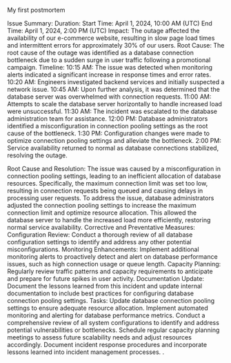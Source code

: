 My first postmortem


Issue Summary:
Duration:
Start Time: April 1, 2024, 10:00 AM (UTC)
End Time: April 1, 2024, 2:00 PM (UTC)
Impact:
The outage affected the availability of our e-commerce website, resulting in slow page load times and intermittent errors for approximately 30% of our users.
Root Cause:
The root cause of the outage was identified as a database connection bottleneck due to a sudden surge in user traffic following a promotional campaign.
Timeline:
10:15 AM: The issue was detected when monitoring alerts indicated a significant increase in response times and error rates.
10:20 AM: Engineers investigated backend services and initially suspected a network issue.
10:45 AM: Upon further analysis, it was determined that the database server was overwhelmed with connection requests.
11:00 AM: Attempts to scale the database server horizontally to handle increased load were unsuccessful.
11:30 AM: The incident was escalated to the database administration team for assistance.
12:00 PM: Database administrators identified a misconfiguration in connection pooling settings as the root cause of the bottleneck.
1:30 PM: Configuration changes were made to optimize connection pooling settings and alleviate the bottleneck.
2:00 PM: Service availability returned to normal as database connections stabilized, resolving the outage.


Root Cause and Resolution:
The issue was caused by a misconfiguration in connection pooling settings, leading to an inefficient allocation of database resources. Specifically, the maximum connection limit was set too low, resulting in connection requests being queued and causing delays in processing user requests.
To address the issue, database administrators adjusted the connection pooling settings to increase the maximum connection limit and optimize resource allocation. This allowed the database server to handle the increased load more efficiently, restoring normal service availability.
Corrective and Preventative Measures:
Configuration Review: Conduct a thorough review of all database configuration settings to identify and address any other potential misconfigurations.
Monitoring Enhancements: Implement additional monitoring alerts to proactively detect and alert on database performance issues, such as high connection usage or queue length.
Capacity Planning: Regularly review traffic patterns and capacity requirements to anticipate and prepare for future spikes in user activity.
Documentation Update: Document the lessons learned from this incident and update internal documentation to include best practices for configuring database connection pooling settings.
Tasks:
Update database connection pooling settings to ensure adequate resource allocation.
Implement automated monitoring and alerting for database performance metrics.
Conduct a comprehensive review of all system configurations to identify and address potential vulnerabilities or bottlenecks.
Schedule regular capacity planning meetings to assess future scalability needs and adjust resources accordingly.
Document incident response procedures and incorporate lessons learned into incident management processes.
.

